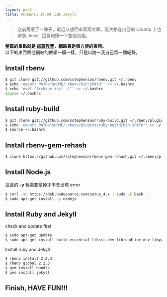 ```yaml
---
layout: post
title: 在Ubuntu 14.04 上裝 Jekyll
---
```


> 之前荒廢了一陣子，最近又想回來寫寫文章。這次想在自己的 Ubuntu 上也安裝 Jekyll, 這篇紀錄一下整個流程。

**整篇的重點就是 [這篇教學](https://hanbingyan.github.io/2016/04/04/jekyll/)，網路真是個方便的東西。**  
以下的東西跟他網站的教學一模一樣，只是以防一我自己留一個紀錄。

<!-- more -->  

## **Install rbenv**

~~~ bash
$ git clone git://github.com/sstephenson/rbenv.git ~/.rbenv
$ echo 'export PATH="$HOME/.rbenv/bin:$PATH"' >> ~/.bashrc
$ echo 'eval "$(rbenv init -)"' >> ~/.bashrc
source ~/.bashrc
~~~

## **Install ruby-build** 

~~~ bash
$ git clone git://github.com/sstephenson/ruby-build.git ~/.rbenv/plugins/ruby-build
$ echo 'export PATH="$HOME/.rbenv/plugins/ruby-build/bin:$PATH"' >> ~/.bashrc
$ source ~/.bashrc
~~~

## **Install rbenv-gem-rehash**

~~~ bash
$ clone https://github.com/sstephenson/rbenv-gem-rehash.git ~/.rbenv/plugins/rbenv-gem-rehash
~~~

## **Install Node.js**

這邊的 **-y** 我需要拿掉才不會出現 error

~~~ bash
$ curl -sL https://deb.nodesource.com/setup_4.x | sudo -E bash -
$ sudo apt-get install -y nodejs
~~~

## **Install Ruby and Jekyll**

check and update first  

~~~ bash
$ sudo apt-get update
$ sudo apt-get install build-essential libssl-dev libreadline-dev libyaml-dev libxml2-dev libxslt1-dev libffi-dev python-software-properties
~~~

Install ruby and Jekyll  

~~~ bash
$ rbenv install 2.2.3
$ rbenv global 2.2.3
$ gem install bundle
$ gem install jekyll
~~~

## **Finish, HAVE FUN!!!**